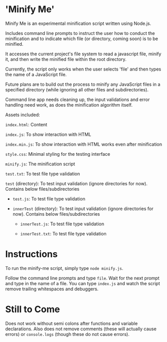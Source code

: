 # 'Minify Me' 

Minify Me is an experimental minification script written using Node.js.

Includes command line prompts to instruct the user how to conduct the minification and to indicate which file (or directory, coming soon) is to be minified.

It accesses the current project's file system to read a javascript file, minify it, and then write the minified file within the root directory.

Currently, the script only works when the user selects 'file' and then types the name of a JavaScript file. 

Future plans are to build out the process to minify any JavaScript files in a specified directory (while ignoring all other files and subdirectories).

Command line app needs cleaning up, the input validations and error handling need work, as does the minification algorithm itself.

Assets included:

`index.html`: Content

`index.js`: To show interaction with HTML

`index.min.js`: To show interaction with HTML works even after minification

`style.css`: Minimal styling for the testing interface

`minify.js`: The minification script

`test.txt`: To test file type validation

`test` (directory): To test input validation (ignore directories for now). Contains below files/subdirectories

   - `test.js`: To test file type validation

   - `innerTest` (directory): To test input validation (ignore directories for now). Contains below files/subdirectories
            
        - `innerTest.js`: To test file type validation

        - `innerTest.txt`: To test file type validation
        
        
# Instructions

To run the minify-me script, simply type `node minify.js`.
            
Follow the command line prompts and type `file`. Wait for the next prompt and type in the name of a file. You can type `index.js` and watch the script remove trailing whitespaces and debuggers.

# Still to Come

Does not work without semi colons after functions and variable declarations. Also does not remove comments (these will actually cause errors) or `console.logs` (though these do not cause errors).
